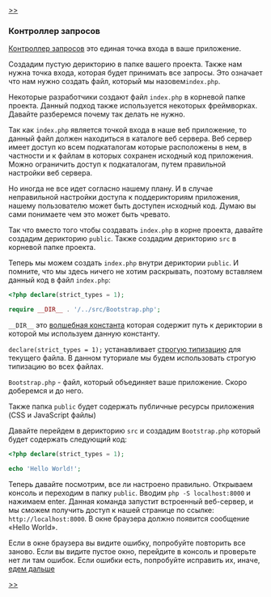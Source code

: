 [>>](02-autoload.md)

### Контроллер запросов

[Контроллер запросов](https://ru.wikipedia.org/wiki/%D0%95%D0%B4%D0%B8%D0%BD%D0%B0%D1%8F_%D1%82%D0%BE%D1%87%D0%BA%D0%B0_%D0%B2%D1%85%D0%BE%D0%B4%D0%B0_(%D1%88%D0%B0%D0%B1%D0%BB%D0%BE%D0%BD_%D0%BF%D1%80%D0%BE%D0%B5%D0%BA%D1%82%D0%B8%D1%80%D0%BE%D0%B2%D0%B0%D0%BD%D0%B8%D1%8F)) это единая точка входа в ваше приложение.

Создадим пустую дерикторию в папке вашего проекта. Также нам нужна точка входа, которая будет принимать все запросы. Это означает что нам нужно создать файл, который мы назовем`index.php`.

Некоторые разработчики создают файл `index.php` в корневой папке проекта. Данный подход также используется некоторых фреймворках. Давайте разберемся почему так делать не нужно.

Так как `index.php` является точкой входа в наше веб приложение, то данный файл должен находиться в каталоге веб сервера. Веб сервер имеет доступ ко всем подкаталогам которые расположены в нем, в частности и к файлам в которых сохранен исходный код приложения. Можно ограничить доступ к подкаталогам, путем правильной настройки веб сервера.  

Но иногда не все идет согласно нашему плану. И в случае неправильной настройки доступа к поддерикториям приложения, нашему пользователю может быть доступен исходный код. Думаю вы сами понимаете чем это может быть чревато.

Так что вместо того чтобы создавать `index.php` в корне проекта, давайте создадим дерикторию `public`. Также создадим дерикторию `src` в корневой папке проекта.

Теперь мы можем создать `index.php` внутри дериктории `public`. И помните, что мы здесь ничего не хотим раскрывать, поэтому вставляем данный код в файл `index.php`:

```php
<?php declare(strict_types = 1); 

require __DIR__ . '/../src/Bootstrap.php';
```

`__DIR__` это [волшебная константа](http://php.net/manual/en/language.constants.predefined.php) которая содержит путь к  дериктории в которой мы используем данную константу.

`declare(strict_types = 1);` устанавливает [строгую типизацию](http://php.net/manual/ru/functions.arguments.php#functions.arguments.type-declaration.strict) для текущего файла. В данном туториале мы будем использовать строгую типизацию во всех файлах.

`Bootstrap.php` - файл, который объединяет ваше приложение. Cкоро доберемся и до него.

Также папка `public` будет содержать публичные ресурсы приложения (CSS и JavaScript файлы) 

Давайте перейдем в дерикторию `src` и создадим `Bootstrap.php` который будет содержать следующий код:

```php
<?php declare(strict_types = 1);

echo 'Hello World!';
```

Теперь давайте посмотрим, все ли настроено правильно. Открываем консоль и переходим в папку `public`. Вводим `php -S localhost:8000` и нажимаем enter. Данная команда запустит встроенный веб-сервер, и мы сможем получить доступ к нашей странице по ссылке: `http://localhost:8000`. В окне браузера должно появится сообщение «Hello World».

Если в окне браузера вы видите ошибку, попробуйте повторить все заново. Если вы видите пустое окно, перейдите в консоль
 и проверьте нет ли там ошибок. Если ошибки есть, попробуйте исправить их, иначе, [едем дальше](02-autoload.md)

[>>](02-autoload.md)

